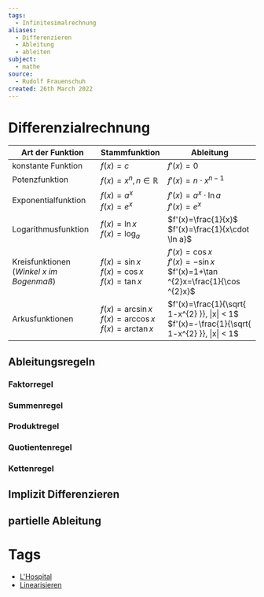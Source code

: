 ```yaml
---
tags:
  - Infinitesimalrechnung
aliases:
  - Differenzieren
  - Ableitung
  - ableiten
subject:
  - mathe
source:
  - Rudolf Frauenschuh
created: 26th March 2022
---
```


# Differenzialrechnung

| Art der Funktion                                | Stammfunktion                                                | Ableitung                                                                      |
| ----------------------------------------------- | ------------------------------------------------------------ | ------------------------------------------------------------------------------ |
| konstante Funktion                              | $f(x)=c$                                                     | $f'(x)=0$                                                                      |
| Potenzfunktion                                  | $f(x)=x^{n},n\in\mathbb{R}$                                  | $f'(x)=n\cdot x^{n-1}$                                                         |
| Exponentialfunktion                             | $f(x)=a^{x}$ <br> $f(x)=e^{x}$                               | $f'(x)=a^{x}\cdot \ln a$ <br> $f'(x)=e^{x}$                                    |
| Logarithmusfunktion                             | $f(x)=\ln x$ <br> $f(x)=\log_{a}$                            | $f'(x)=\frac{1}{x}$ <br> $f'(x)=\frac{1}{x\cdot \ln a}$                        |
| Kreisfunktionen <br> (*Winkel $x$ im Bogenmaß*) | $f(x)=\sin x$<br>$f(x)=\cos x$<br>$f(x)=\tan x$              | $f'(x)=\cos x$<br>$f'(x)=-\sin x$<br>$f'(x)=1+\tan ^{2}x=\frac{1}{\cos ^{2}x}$ |
| Arkusfunktionen                                 | $f(x)=\arcsin x$ <br> $f(x)=\arccos x$ <br> $f(x)=\arctan x$ | $f'(x)=\frac{1}{\sqrt{ 1-x^{2} }}, \|x\| < 1$ <br> $f'(x)=-\frac{1}{\sqrt{ 1-x^{2} }}, \|x\| < 1$                                                                               |

## Ableitungsregeln

### Faktorregel

### Summenregel

### Produktregel

### Quotientenregel

### Kettenregel

## Implizit Differenzieren

## partielle Ableitung

# Tags

- [L'Hospital](L'Hospital.md)
- [Linearisieren](Linearisieren)